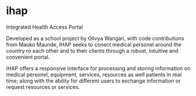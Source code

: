 # ihap
Integrated Health Access Portal

Developed as a school project by Olivya Wangari, with code contributions from Mauko Maunde, IHAP seeks to conect medical
personel around the country ro each other and to their clients through a robust, intuitive and convenient portal.

IHAP offers a responsive interface for processing and storing information on medical personel, equipment, services, resources
as well patients in real time; along with the ability for different users to exchange information or request resources or services.
